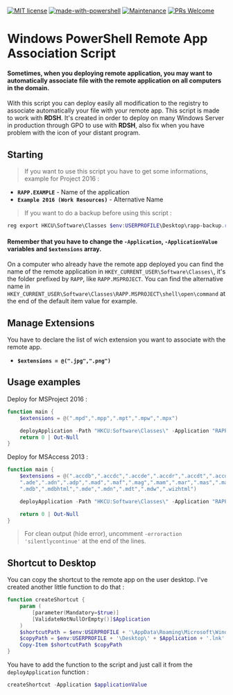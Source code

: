 [![MIT license](https://img.shields.io/badge/License-MIT-blue.svg)](https://lbesson.mit-license.org/)
[![made-with-powershell](https://img.shields.io/badge/Made_With-Powershell-green.svg)](https://docs.microsoft.com/fr-fr/powershell/)
[![Maintenance](https://img.shields.io/badge/Maintained%3F-no-red.svg)](https://bitbucket.org/lbesson/ansi-colors)
[![PRs Welcome](https://img.shields.io/badge/PRs-welcome-brightgreen.svg)](http://makeapullrequest.com)

# Windows PowerShell Remote App Association Script
#### Sometimes, when you deploying remote application, you may want to automatically associate file with the remote application on all computers in the domain.

With this script you can deploy easily all modification to the registry to associate automatically your file with your remote app. This script is made to work with **RDSH**. It's created in order to deploy on many Windows Server in production through GPO to use with **RDSH**, also fix when you have problem with the icon of your distant program.

## Starting 
> If you want to use this script you have to get some informations, example for Project 2016 :

- __`RAPP.EXAMPLE`__ - Name of the application
- __`Example 2016 (Work Resources)`__ - Alternative Name 

> If you want to do a backup before using this script : 

```PowerShell
reg export HKCU\Software\Classes $env:USERPROFILE\Desktop\rapp-backup.reg
```

#### Remember that you have to change the `-Application`, `-ApplicationValue` variables and `$extensions` array.

On a computer who already have the remote app deployed you can find the name of the remote application in `HKEY_CURRENT_USER\Software\Classes\`, it's the folder prefixed by `RAPP`, like `RAPP.MSPROJECT`.
You can find the alternative name in `HKEY_CURRENT_USER\Software\Classes\RAPP.MSPROJECT\shell\open\command` at the end of the default item value for example.

## Manage Extensions
You have to declare the list of wich extension you want to associate with the remote app. 

- __`$extensions = @(".jpg",".png")`__

## Usage examples 
Deploy for MSProject 2016 : 

```PowerShell
function main {
    $extensions = @(".mpd",".mpp",".mpt",".mpw",".mpx")

    deployApplication -Path "HKCU:Software\Classes\" -Application "RAPP.MSPROJECT" -ApplicationValue "Project 2016 (Work Resources)" -Extension $extensions
    return 0 | Out-Null 
}
```
Deploy for MSAccess 2013 :

```PowerShell
function main {
    $extensions = @(".accdb",".accdc",".accde",".accdr",".accdt",".accdu",".accdw", `
    ".ade",".adn",".adp",".mad",".maf",".mag",".mam",".mar",".mas",".mau",".mav",".maw", `
    ".mdb",".mdbhtml",".mde",".mdn",".mdt",".mdw",".wizhtml")

    deployApplication -Path "HKCU:Software\Classes\" -Application "RAPP.MSACCESS" -ApplicationValue "Access 2013 (Work Resources)" -Extension $extensions

    return 0 | Out-Null 
}
```

> For clean output (hide error), uncomment `-erroraction 'silentlycontinue'` at the end of the lines.

## Shortcut to Desktop

You can copy the shortcut to the remote app on the user desktop. I've created another little function to do that : 

```PowerShell
function createShortcut {
    param (
        [parameter(Mandatory=$true)]
        [ValidateNotNullOrEmpty()]$Application
    )
    $shortcutPath = $env:USERPROFILE + '\AppData\Roaming\Microsoft\Windows\Start Menu\Programs\Work Resources (RADC)\' + $Application + '.lnk'
    $copyPath = $env:USERPROFILE + '\Desktop\' + $Application + '.lnk'
    Copy-Item $shortcutPath $copyPath
}
```

You have to add the function to the script and just call it from the `deployApplication` function : 

```PowerShell
createShortcut -Application $applicationValue
```
